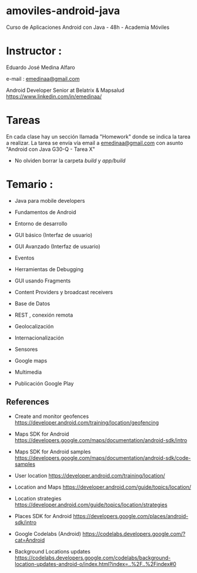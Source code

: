 # amoviles-android-java
Curso de Aplicaciones Android con Java - 48h - Academia Móviles

# Instructor :

Eduardo José Medina Alfaro 

e-mail : emedinaa@gmail.com

Android Developer Senior at Belatrix & Mapsalud https://www.linkedin.com/in/emedinaa/

# Tareas

En cada clase hay un sección llamada "Homework" donde se indica la tarea a realizar. La tarea se envía vía email a 
emedinaa@gmail.com con asunto "Android con Java G30-Q - Tarea X"

* No olviden borrar la carpeta *build* y  *app/build*

##

# Temario :

- Java para mobile developers

- Fundamentos de Android

- Entorno de desarrollo

- GUI básico (Interfaz de usuario)

- GUI Avanzado (Interfaz de usuario)

- Eventos

- Herramientas de Debugging

- GUI usando Fragments

- Content Providers y broadcast receivers

- Base de Datos

- REST , conexión remota

- Geolocalización

- Internacionalización

- Sensores

- Google maps

- Multimedia

- Publicación Google Play


## References

- Create and monitor geofences https://developer.android.com/training/location/geofencing

- Maps SDK for Android https://developers.google.com/maps/documentation/android-sdk/intro

- Maps SDK for Android samples https://developers.google.com/maps/documentation/android-sdk/code-samples

- User location https://developer.android.com/training/location/

- Location and Maps https://developer.android.com/guide/topics/location/

- Location strategies https://developer.android.com/guide/topics/location/strategies

- Places SDK for Android https://developers.google.com/places/android-sdk/intro

- Google Codelabs (Android) https://codelabs.developers.google.com/?cat=Android

- Background Locations updates https://codelabs.developers.google.com/codelabs/background-location-updates-android-o/index.html?index=..%2F..%2Findex#0


